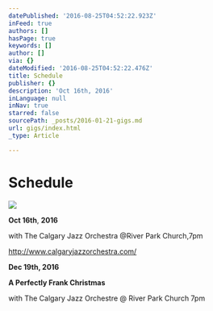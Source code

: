 ```yaml
---
datePublished: '2016-08-25T04:52:22.923Z'
inFeed: true
authors: []
hasPage: true
keywords: []
author: []
via: {}
dateModified: '2016-08-25T04:52:22.476Z'
title: Schedule
publisher: {}
description: 'Oct 16th, 2016'
inLanguage: null
inNav: true
starred: false
sourcePath: _posts/2016-01-21-gigs.md
url: gigs/index.html
_type: Article

---
```

# Schedule
![](https://the-grid-user-content.s3-us-west-2.amazonaws.com/bd518087-5883-4500-9584-2ef4d66f51a3.jpg)

**Oct 16th**, **2016**

with The Calgary Jazz Orchestra @River Park Church,7pm

http://www.calgaryjazzorchestra.com/

**Dec 19th, 2016**

**A Perfectly Frank Christmas**

with The Calgary Jazz Orchestre @ River Park Church 7pm